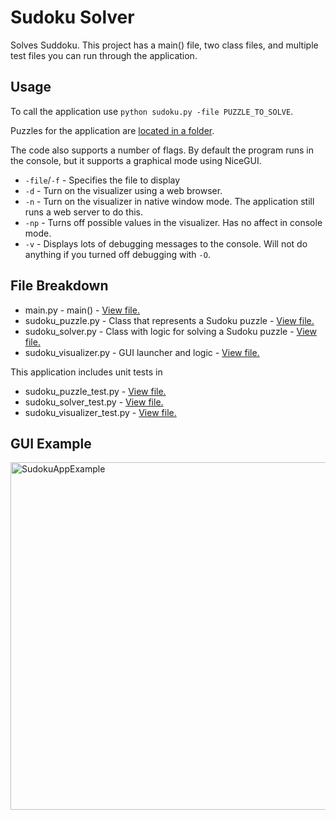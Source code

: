 # Sudoku Solver

Solves Suddoku. This project has a main() file, two class files, and multiple test files you can run through the application.

## Usage

To call the application use `python sudoku.py -file PUZZLE_TO_SOLVE`.

Puzzles for the application are [located in a folder](https://github.com/ICodeForCoffee/SudokuSolver/tree/main/Puzzles).

The code also supports a number of flags. By default the program runs in the console, but it supports a graphical mode using NiceGUI.

- `-file`/`-f` - Specifies the file to display
- `-d` - Turn on the visualizer using a web browser.
- `-n` - Turn on the visualizer in native window mode. The application still runs a web server to do this.
- `-np` - Turns off possible values in the visualizer. Has no affect in console mode.
- `-v` - Displays lots of debugging messages to the console. Will not do anything if you turned off debugging with `-O`.

## File Breakdown

- main.py - main() - [View file.](https://github.com/ICodeForCoffee/SudokuSolver/blob/main/main.py)
- sudoku_puzzle.py - Class that represents a Sudoku puzzle - [View file.](https://github.com/ICodeForCoffee/SudokuSolver/blob/main/sudoku_puzzle.py)
- sudoku_solver.py - Class with logic for solving a Sudoku puzzle - [View file.](https://github.com/ICodeForCoffee/SudokuSolver/blob/main/sudoku_solver.py)
- sudoku_visualizer.py - GUI launcher and logic - [View file.](https://github.com/ICodeForCoffee/SudokuSolver/blob/main/sudoku_visualizer.py)

This application includes unit tests in

- sudoku_puzzle_test.py - [View file.](https://github.com/ICodeForCoffee/SudokuSolver/blob/main/Tests/sudoku_puzzle_test.py)
- sudoku_solver_test.py - [View file.](https://github.com/ICodeForCoffee/SudokuSolver/blob/main/Tests/sudoku_solver_test.py)
- sudoku_visualizer_test.py - [View file.](https://github.com/ICodeForCoffee/SudokuSolver/blob/main/Tests/sudoku_visualizer_test.py)

## GUI Example

<img width="556" alt="SudokuAppExample" src="https://github.com/user-attachments/assets/5bea2b61-10e9-45d2-9c1a-a983abda20d3" />
